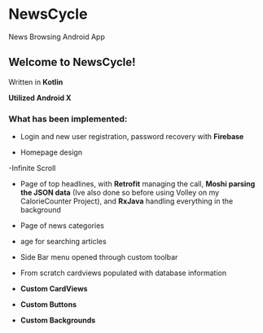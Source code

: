 # NewsCycle
News Browsing Android App

## Welcome to NewsCycle! 
Written in **Kotlin**

**Utilized Android X**

### What has been implemented:

- Login and new user registration, password recovery with **Firebase**

- Homepage design

-Infinite Scroll

- Page of top headlines, with **Retrofit** managing the call, **Moshi parsing the JSON data** (Ive also done so before using Volley on my CalorieCounter Project), and **RxJava** handling everything in the background

- Page of news categories

- age for searching articles

- Side Bar menu opened through custom toolbar

- From scratch cardviews populated with database information

- **Custom CardViews**

- **Custom Buttons**

- **Custom Backgrounds**
